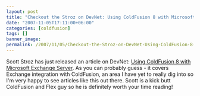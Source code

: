 ```yaml
---
layout: post
title: "Checkout the Stroz on DevNet: Using ColdFusion 8 with Microsoft Exchange Server"
date: "2007-11-05T17:11:00+06:00"
categories: [coldfusion]
tags: []
banner_image: 
permalink: /2007/11/05/Checkout-the-Stroz-on-DevNet-Using-ColdFusion-8-with-Microsoft-Exchange-Server
---
```


Scott Stroz has just released an article on DevNet: <a href="http://www.adobe.com/devnet/coldfusion/articles/cfexchange.html">Using ColdFusion 8 with Microsoft Exchange Server</a>. As you can probably guess - it covers Exchange integration with ColdFusion, an area I have yet to really dig into so I'm very happy to see articles like this out there. Scott is a kick butt ColdFusion and Flex guy so he is definitely worth your time reading!